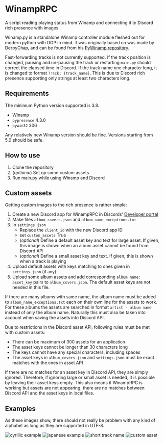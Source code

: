 # WinampRPC

A script reading playing status from Winamp and connecting it to Discord rich presence with images.

Winamp.py is a standalone Winamp controller module fleshed out for modern python with OOP in mind. It was originally 
based on was made by DerpyChap, and can be found from his [PyWinamp repository](https://github.com/DerpyChap/PyWinamp).

Fast-forwarding tracks is not currently supported. If the track position is changed, pausing and un-pausing the track 
or restarting `main.py` should correct the elapsed time in Discord. If the track name one character long, 
it is changed to format `Track: {track_name}`. This is due to Discord rich presence supporting only strings at least 
two characters long.

## Requirements

The minimum Python version supported is 3.8.

- Winamp
- `pypresence` 4.3.0
- `pywin32` 306

Any relatively new Winamp version should be fine. Versions starting from 5.0 should be safe.

## How to use

1. Clone the repository
2. (*optional*) Set up some custom assets
3. Run main.py while using Winamp and Discord

## Custom assets

Getting custom images to the rich presence is rather simple:

1. Create a new Discord app for WinampRPC in Discords' [Developer portal](https://discordapp.com/developers/applications/) 
2. Make files `album_covers.json` and `album_name_exceptions.txt`
3. In `settings.json`
    * Replace the `client_id` with the new Discord app ID
    * set `custom_assets` True
    * (*optional*) Define a default asset key and text for large asset. If given, this image is shown when an album 
    asset cannot be found from Discord API
    * (*optional*) Define a small asset key and text. If given, this is shown when a track is playing
4. Upload default assets with keys matching to ones given in `settings.json` (if any)
5. Upload some album assets and add corresponding `album name: asset_key` pairs to `album_covers.json`. The default 
asset keys are not needed in this file.

If there are many albums with same name, the album name must be added to `album_name_exceptions.txt` each on their own 
line for the assets to work. For these albums the assets are searched in format `artist - album name` instead of only 
the album name. Naturally this must also be taken into account when saving the assets into Discord API.
 
Due to restrictions in the Discord asset API, following rules must be met with custom assets:

- There can be maximum of 300 assets for an application
- The asset keys cannot be longer than 30 characters long
- The keys cannot have any special characters, including spaces
- The asset keys in `album_covers.json` and `settings.json` must be exact matches with the ones in asset API

If there are no matches for an asset key in Discord API, they are simply ignored. Therefore, if ignoring large or 
small asset is needed, it is possible by leaving their asset keys empty. This also means if WinampRPC is working but 
assets are not appearing, there are no matches between Discord API and the asset keys in local files.

## Examples

As these images show, there should not really be problem with any kind of alphabet as long as they are supported in 
UTF-8.

![cyrillic example](https://i.imgur.com/Llzdby7.png)
![japanese example](https://i.imgur.com/7m51K2G.png)
![short track name](https://i.imgur.com/o8nLrwI.png)
![custom asset](https://i.imgur.com/F08aPu1.png)
